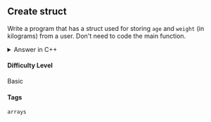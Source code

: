 ## Create struct

Write a program that has a struct used for  storing `age` and `weight` (in kilograms) from a user. Don't need to code the main function.

<details>
<summary>Answer in C++</summary>

```cpp
#include <iostream>

using namespace std;

struct User {

    int age;

    float weight;
};

int main(){

}
```

</details>

#### Difficulty Level

Basic

#### Tags

`arrays`
